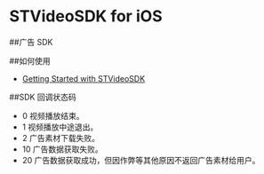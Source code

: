 # STVideoSDK for iOS
##广告 SDK

##如何使用
- [Getting Started with STVideoSDK](https://github.com/shunfei/STVideoSDK-iOS/blob/master/Doc/Getting_Started.md)

##SDK 回调状态码
* 0		视频播放结束。
* 1		视频播放中途退出。
* 2		广告素材下载失败。
* 10	广告数据获取失败。
* 20	广告数据获取成功，但因作弊等其他原因不返回广告素材给用户。
